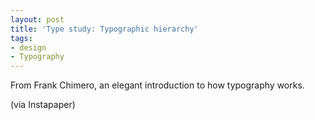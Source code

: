 ```yaml
---
layout: post
title: 'Type study: Typographic hierarchy'
tags:
- design
- Typography
---
```

From Frank Chimero, an elegant introduction to how typography works.

(via Instapaper)
